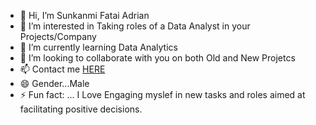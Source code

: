 - 👋 Hi, I’m Sunkanmi Fatai Adrian
- 👀 I’m interested in Taking roles of a Data Analyst in your Projects/Company
- 🌱 I’m currently learning Data Analytics
- 💞️ I’m looking to collaborate with you on both Old and New Projetcs
- 📫 Contact me [HERE](www.linkedin.com/in/sunkanmi-fatai-161376323)
- 😄 Gender...Male
- ⚡ Fun fact: ... I Love Engaging myslef in new tasks and roles aimed at facilitating positive decisions.

<!---
Sunkanmi1704/Sunkanmi1704 is a ✨ special ✨ repository because its `README.md` (this file) appears on your GitHub profile.
You can click the Preview link to take a look at your changes.
--->
